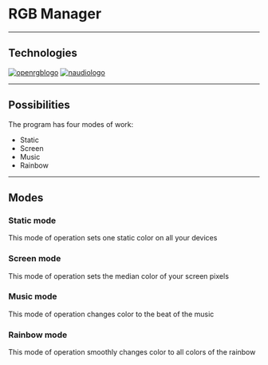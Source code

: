 # RGB Manager
___
## Technologies
[![openrgblogo](https://openrgb.org/OpenRGB%20White.d0101f04.webp)](https://openrgb.org/)
[![naudiologo](https://raw.githubusercontent.com/naudio/NAudio/master/naudio-logo.png)](https://github.com/naudio/NAudio)
___
## Possibilities
The program has four modes of work:
+ Static
+ Screen
+ Music
+ Rainbow
___
## Modes
### Static mode
This mode of operation sets one static color on all your devices
### Screen mode
This mode of operation sets the median color of your screen pixels
### Music mode
This mode of operation changes color to the beat of the music
### Rainbow mode
This mode of operation smoothly changes color to all colors of the rainbow
